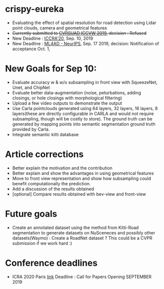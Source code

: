 # crispy-eureka
* Evaluating the effect of spatial resolution for road detection using Lidar point clouds, camera and geometrical features
* ~~Currently submitted to [CVRSUAD ICCVW 2019](https://sites.google.com/view/cvrsuad/), decision : Refused~~
* New Deadline : [ICCRA'20](https://www.ieee-ras.org/component/rseventspro/event/1145-icra-2020-call-for-papers-deadline),  Sep. 10, 2019
* New Deadline : [ML4AD - NeurIPS](https://ml4ad.github.io/), Sep. 17 2019, decision: Notification of acceptance Oct. 1, 


# New Goals for Sep 10: 
- Evaluate accuracy w & w/o subsampling in front view with SqueezeNet, Unet, and ChipNet
- Evaluate better data-augmentation (noise, peturbations, adding closings, or hole closings with morphological filtering)
- Upload a few video outputs to demonstrate the output
- Use Carla pointclouds generated using 64 layers, 32 layers, 16 layers, 8 layers(these are directly configurable in CARLA and would not require subsampling, though will be costly to store). The ground truth can be generated by mapping points into semantic segmentation ground truth provided by Carla.
- Integrate semantic kitti database


# Article corrections
- Better explain the motivation and the contribution
- Better explain and show the advantages in using geometrical features
- Move to front view representation and show how subsampling could benefit computationally the prediction.
- Add a discussion of the results obtained
- [optional] Compare results obtained with bev-view and front-view


# Future goals
- Create an annotated dataset using the method from Kitti-Road segmentation to generate datasets on NuSceneces and possibly other datasets(Waymo) : Create a RoadNet dataset ? This could be a CVPR submission if we work hard :)

# Conference deadlines
- ICRA 2020 Paris [link](https://www.icra2020.org/) Deadline : Call for Papers Opening SEPTEMBER 2019
